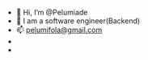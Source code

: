 - 👋 Hi, I’m @Pelumiade
- 👀 I am a software engineer(Backend)
- 📫 pelumifola@gmail.com
- 
-


<!---
Pelumiade/Pelumiade is a ✨ special ✨ repository because its `README.md` (this file) appears on your GitHub profile.
You can click the Preview link to take a look at your changes.
--->
